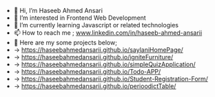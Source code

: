 - 👋 Hi, I’m Haseeb Ahmed Ansari
- 👀 I’m interested in Frontend Web Development
- 🌱 I’m currently learning Javascript or related technologies
- 📫 How to reach me ; www.linkedin.com/in/haseeb-ahmed-ansarii
- 💼 Here are my some projects below;
- -> https://haseebahmedansarii.github.io/saylaniHomePage/
- -> https://haseebahmedansarii.github.io/igniteFurniture/
- -> https://haseebahmedansarii.github.io/simpleQuizApplication/
- -> https://haseebahmedansarii.github.io/Todo-APP/
- -> https://haseebahmedansarii.github.io/Student-Registration-Form/
- -> https://haseebahmedansarii.github.io/perioodictTable/
    

<!---
haseebAhmedAnsarii/haseebAhmedAnsarii is a ✨ special ✨ repository because its `README.md` (this file) appears on your GitHub profile.
You can click the Preview link to take a look at your changes.
--->
